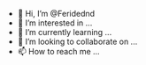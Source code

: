 - 👋 Hi, I’m @Feridednd
- 👀 I’m interested in ...
- 🌱 I’m currently learning ...
- 💞️ I’m looking to collaborate on ...
- 📫 How to reach me ...

<!---
Feridednd/Feridednd is a ✨ special ✨ repository because its `README.md` (this file) appears on your GitHub profile.
You can click the Preview link to take a look at your changes.
--->
